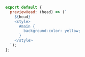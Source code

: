 ```js filename=".storybook/main.js" renderer="common" language="js"
export default {
  previewHead: (head) => (`
    ${head}
    <style>
      #main {
        background-color: yellow;
      }
    </style>
  `);
};
```


